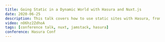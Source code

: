 ```yaml
---
title: Going Static in a Dynamic World with Hasura and Nuxt.js
date: 2020-06-25
description: This talk covers how to use static sites with Hasura, from setting up your endpoint, adding the query to Nuxt.js to display your data with Apollo and GraphQL, how to setup a hook so that it triggers a deploy of your site on content change as static sites need to be redeployed on content change.
video: nO6hz2ZdhoA
tags: [conference talk, nuxt, jamstack, hasura]
conference: Hasura Conf
---
```

